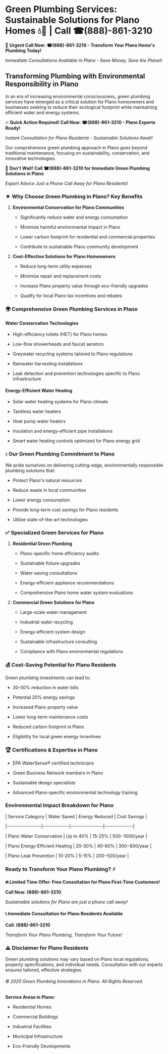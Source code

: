 # Green Plumbing Services: Sustainable Solutions for Plano Homes 💧🌿 | Call ☎(888)-861-3210

🚨 **Urgent Call Now: ☎(888)-861-3210 - Transform Your Plano Home's Plumbing Today!**
*Immediate Consultations Available in Plano - Save Money, Save the Planet!*

## Transforming Plumbing with Environmental Responsibility in Plano

In an era of increasing environmental consciousness, green plumbing services have emerged as a critical solution for Plano homeowners and businesses seeking to reduce their ecological footprint while maintaining efficient water and energy systems. 

🔥 **Quick Action Required! Call Now: ☎(888)-861-3210 - Plano Experts Ready!**
*Instant Consultation for Plano Residents - Sustainable Solutions Await!*

Our comprehensive green plumbing approach in Plano goes beyond traditional maintenance, focusing on sustainability, conservation, and innovative technologies.

🚨 **Don't Wait! Call ☎(888)-861-3210 for Immediate Green Plumbing Solutions in Plano**
*Expert Advice Just a Phone Call Away for Plano Residents!*

### ★ Why Choose Green Plumbing in Plano? Key Benefits

1. **Environmental Conservation for Plano Communities** 
   - Significantly reduce water and energy consumption
   - Minimize harmful environmental impact in Plano
   - Lower carbon footprint for residential and commercial properties
   - Contribute to sustainable Plano community development

2. **Cost-Effective Solutions for Plano Homeowners** 
   - Reduce long-term utility expenses
   - Minimize repair and replacement costs
   - Increase Plano property value through eco-friendly upgrades
   - Qualify for local Plano tax incentives and rebates

### 🌍 Comprehensive Green Plumbing Services in Plano

#### Water Conservation Technologies
- High-efficiency toilets (HET) for Plano homes
- Low-flow showerheads and faucet aerators
- Greywater recycling systems tailored to Plano regulations
- Rainwater harvesting installations
- Leak detection and prevention technologies specific to Plano infrastructure

#### Energy-Efficient Water Heating
- Solar water heating systems for Plano climate
- Tankless water heaters
- Heat pump water heaters
- Insulation and energy-efficient pipe installations
- Smart water heating controls optimized for Plano energy grid

### 💧 Our Green Plumbing Commitment to Plano

We pride ourselves on delivering cutting-edge, environmentally responsible plumbing solutions that:
- Protect Plano's natural resources
- Reduce waste in local communities
- Lower energy consumption
- Provide long-term cost savings for Plano residents
- Utilize state-of-the-art technologies

### ✅ Specialized Green Services for Plano

1. **Residential Green Plumbing**
   - Plano-specific home efficiency audits
   - Sustainable fixture upgrades
   - Water-saving consultations
   - Energy-efficient appliance recommendations
   - Comprehensive Plano home water system evaluations

2. **Commercial Green Solutions for Plano**
   - Large-scale water management
   - Industrial water recycling
   - Energy-efficient system design
   - Sustainable infrastructure consulting
   - Compliance with Plano environmental regulations

### 💰 Cost-Saving Potential for Plano Residents

Green plumbing investments can lead to:
- 30-50% reduction in water bills
- Potential 20% energy savings
- Increased Plano property value
- Lower long-term maintenance costs
- Reduced carbon footprint in Plano
- Eligibility for local green energy incentives

### 🏆 Certifications & Expertise in Plano

- EPA WaterSense® certified technicians
- Green Business Network members in Plano
- Sustainable design specialists
- Advanced Plano-specific environmental technology training

### Environmental Impact Breakdown for Plano

| Service Category | Water Saved | Energy Reduced | Cost Savings |
|-----------------|-------------|----------------|--------------|
| Plano Water Conservation | Up to 40% | 15-25% | $500-$1000/year |
| Plano Energy-Efficient Heating | 20-30% | 40-60% | $300-$800/year |
| Plano Leak Prevention | 10-20% | 5-15% | $200-$500/year |

### Ready to Transform Your Plano Plumbing? ⚡

**🔥 Limited Time Offer: Free Consultation for Plano First-Time Customers!**

**Call Now: (888)-861-3210**
*Sustainable solutions for Plano are just a phone call away!*

#### 📞 Immediate Consultation for Plano Residents Available

**Call: (888)-861-3210**
*Transform Your Plano Plumbing, Transform Your Future!*

### ⚠️ Disclaimer for Plano Residents

Green plumbing solutions may vary based on Plano local regulations, property specifications, and individual needs. Consultation with our experts ensures tailored, effective strategies.

###### © 2025 Green Plumbing Innovations in Plano. All Rights Reserved.

**Service Areas in Plano:** 
- Residential Homes
- Commercial Buildings
- Industrial Facilities
- Municipal Infrastructure
- Eco-Friendly Developments